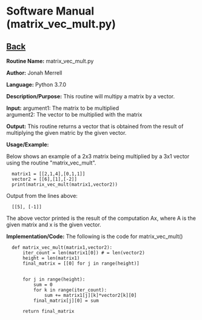 # Software Manual (matrix_vec_mult.py)

## [Back](../softwaremanual)

**Routine Name:**           matrix_vec_mult.py

**Author:** Jonah Merrell

**Language:** Python 3.7.0

**Description/Purpose:** This routine will multipy a matrix by a vector. 

**Input:** argument1: The matrix to be multiplied <br>
		   argument2: The vector to be multiplied with the matrix <br>
		   
**Output:** This routine returns a vector that is obtained from the result of multiplying the given matric by the given vector.

**Usage/Example:**

Below shows an example of a 2x3 matrix being multiplied by a 3x1 vector using the routine
 "matrix_vec_mult". 

      matrix1 = [[2,1,4],[0,1,1]]
      vector2 = [[6],[1],[-2]]
      print(matrix_vec_mult(matrix1,vector2))

Output from the lines above:

      [[5], [-1]]

The above vector printed is the result of the computation Ax, where A is the given matrix and x is the given vector.

**Implementation/Code:** The following is the code for matrix_vec_mult()


      def matrix_vec_mult(matrix1,vector2):
          iter_count = len(matrix1[0]) # = len(vector2)
          height = len(matrix1)
          final_matrix = [[0] for j in range(height)]
      
      
          for j in range(height):
              sum = 0
              for k in range(iter_count):
                  sum += matrix1[j][k]*vector2[k][0]
              final_matrix[j][0] = sum
      
          return final_matrix


